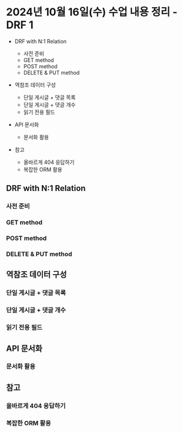 # 2024년 10월 16일(수) 수업 내용 정리 - DRF 1


- DRF with N:1 Relation

  - 사전 준비
  - GET method
  - POST method
  - DELETE & PUT method


- 역참조 데이터 구성

  - 단일 게시글 + 댓글 목록
  - 단일 게시글 + 댓글 개수
  - 읽기 전용 필드


- API 문서화

  - 문서화 활용


- 참고

  - 올바르게 404 응답하기
  - 복잡한 ORM 활용

  


## DRF with N:1 Relation

### 사전 준비

### GET method

### POST method

### DELETE & PUT method



## 역참조 데이터 구성

### 단일 게시글 + 댓글 목록

### 단일 게시글 + 댓글 개수

### 읽기 전용 필드




## API 문서화

### 문서화 활용



## 참고

### 올바르게 404 응답하기

### 복잡한 ORM 활용
